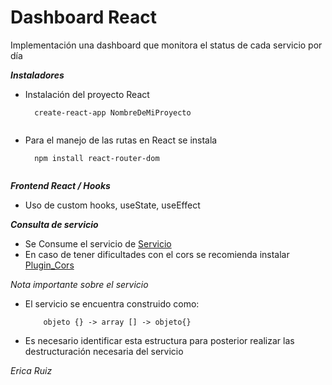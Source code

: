 # Dashboard React
Implementación una dashboard que monitora el status de cada  servicio por día

***Instaladores***
- Instalación del proyecto React  
    ``` 
      create-react-app NombreDeMiProyecto 
     
     ```

- Para el manejo de las rutas en React se instala    
  ```
    npm install react-router-dom
   
   ```

***Frontend React / Hooks***

- Uso de custom hooks, useState, useEffect


***Consulta de servicio***
- Se Consume el servicio de [Servicio](https://us-central1-cm-devops-294019.cloudfunctions.net/status)
- En caso de tener dificultades con el cors se recomienda instalar [Plugin_Cors](https://chrome.google.com/webstore/detail/local-cors/bhachhlaofmplbfnefenmlnflolelkff?hl=en)

*Nota importante sobre el servicio*
- El servicio se encuentra construido como:

  ``` 
      objeto {} -> array [] -> objeto{}  
  
  ```
- Es necesario identificar esta estructura para posterior realizar las destructuración necesaria del servicio


*Erica Ruiz*
